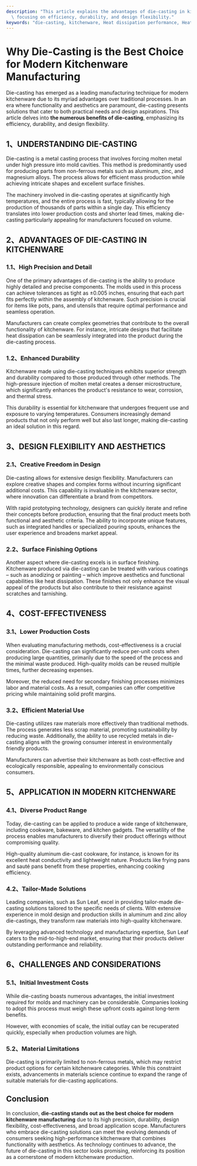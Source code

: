```yaml
---
description: "This article explains the advantages of die-casting in kitchenware manufacturing,\
  \ focusing on efficiency, durability, and design flexibility."
keywords: "die-casting, kitchenware, Heat dissipation performance, Heat sink"
---
```

# Why Die-Casting is the Best Choice for Modern Kitchenware Manufacturing

Die-casting has emerged as a leading manufacturing technique for modern kitchenware due to its myriad advantages over traditional processes. In an era where functionality and aesthetics are paramount, die-casting presents solutions that cater to both practical needs and design aspirations. This article delves into **the numerous benefits of die-casting**, emphasizing its efficiency, durability, and design flexibility.

## 1、UNDERSTANDING DIE-CASTING

Die-casting is a metal casting process that involves forcing molten metal under high pressure into mold cavities. This method is predominantly used for producing parts from non-ferrous metals such as aluminum, zinc, and magnesium alloys. The process allows for efficient mass production while achieving intricate shapes and excellent surface finishes.

The machinery involved in die-casting operates at significantly high temperatures, and the entire process is fast, typically allowing for the production of thousands of parts within a single day. This efficiency translates into lower production costs and shorter lead times, making die-casting particularly appealing for manufacturers focused on volume.

## 2、ADVANTAGES OF DIE-CASTING IN KITCHENWARE

### 1.1、High Precision and Detail

One of the primary advantages of die-casting is the ability to produce highly detailed and precise components. The molds used in this process can achieve tolerances as tight as ±0.005 inches, ensuring that each part fits perfectly within the assembly of kitchenware. Such precision is crucial for items like pots, pans, and utensils that require optimal performance and seamless operation.

Manufacturers can create complex geometries that contribute to the overall functionality of kitchenware. For instance, intricate designs that facilitate heat dissipation can be seamlessly integrated into the product during the die-casting process.

### 1.2、Enhanced Durability

Kitchenware made using die-casting techniques exhibits superior strength and durability compared to those produced through other methods. The high-pressure injection of molten metal creates a denser microstructure, which significantly enhances the product's resistance to wear, corrosion, and thermal stress.

This durability is essential for kitchenware that undergoes frequent use and exposure to varying temperatures. Consumers increasingly demand products that not only perform well but also last longer, making die-casting an ideal solution in this regard.

## 3、DESIGN FLEXIBILITY AND AESTHETICS

### 2.1、Creative Freedom in Design

Die-casting allows for extensive design flexibility. Manufacturers can explore creative shapes and complex forms without incurring significant additional costs. This capability is invaluable in the kitchenware sector, where innovation can differentiate a brand from competitors.

With rapid prototyping technology, designers can quickly iterate and refine their concepts before production, ensuring that the final product meets both functional and aesthetic criteria. The ability to incorporate unique features, such as integrated handles or specialized pouring spouts, enhances the user experience and broadens market appeal.

### 2.2、Surface Finishing Options

Another aspect where die-casting excels is in surface finishing. Kitchenware produced via die-casting can be treated with various coatings – such as anodizing or painting – which improve aesthetics and functional capabilities like heat dissipation. These finishes not only enhance the visual appeal of the products but also contribute to their resistance against scratches and tarnishing.

## 4、COST-EFFECTIVENESS

### 3.1、Lower Production Costs

When evaluating manufacturing methods, cost-effectiveness is a crucial consideration. Die-casting can significantly reduce per-unit costs when producing large quantities, primarily due to the speed of the process and the minimal waste produced. High-quality molds can be reused multiple times, further decreasing expenses.

Moreover, the reduced need for secondary finishing processes minimizes labor and material costs. As a result, companies can offer competitive pricing while maintaining solid profit margins.

### 3.2、Efficient Material Use

Die-casting utilizes raw materials more effectively than traditional methods. The process generates less scrap material, promoting sustainability by reducing waste. Additionally, the ability to use recycled metals in die-casting aligns with the growing consumer interest in environmentally friendly products.

Manufacturers can advertise their kitchenware as both cost-effective and ecologically responsible, appealing to environmentally conscious consumers.

## 5、APPLICATION IN MODERN KITCHENWARE

### 4.1、Diverse Product Range

Today, die-casting can be applied to produce a wide range of kitchenware, including cookware, bakeware, and kitchen gadgets. The versatility of the process enables manufacturers to diversify their product offerings without compromising quality.

High-quality aluminum die-cast cookware, for instance, is known for its excellent heat conductivity and lightweight nature. Products like frying pans and sauté pans benefit from these properties, enhancing cooking efficiency.

### 4.2、Tailor-Made Solutions

Leading companies, such as Sun Leaf, excel in providing tailor-made die-casting solutions tailored to the specific needs of clients. With extensive experience in mold design and production skills in aluminum and zinc alloy die-castings, they transform raw materials into high-quality kitchenware.

By leveraging advanced technology and manufacturing expertise, Sun Leaf caters to the mid-to-high-end market, ensuring that their products deliver outstanding performance and reliability.

## 6、CHALLENGES AND CONSIDERATIONS

### 5.1、Initial Investment Costs

While die-casting boasts numerous advantages, the initial investment required for molds and machinery can be considerable. Companies looking to adopt this process must weigh these upfront costs against long-term benefits.

However, with economies of scale, the initial outlay can be recuperated quickly, especially when production volumes are high.

### 5.2、Material Limitations

Die-casting is primarily limited to non-ferrous metals, which may restrict product options for certain kitchenware categories. While this constraint exists, advancements in materials science continue to expand the range of suitable materials for die-casting applications.

## Conclusion

In conclusion, **die-casting stands out as the best choice for modern kitchenware manufacturing** due to its high precision, durability, design flexibility, cost-effectiveness, and broad application scope. Manufacturers who embrace die-casting solutions can meet the evolving demands of consumers seeking high-performance kitchenware that combines functionality with aesthetics. As technology continues to advance, the future of die-casting in this sector looks promising, reinforcing its position as a cornerstone of modern kitchenware production.
